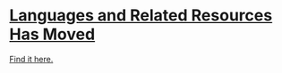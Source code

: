 # [Languages and Related Resources Has Moved](https://github.com/Cuauhtlatoatzin/language#languages-and-related-resources)

[Find it here.](https://github.com/Cuauhtlatoatzin/language#languages-and-related-resources)
